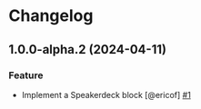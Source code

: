 # Changelog

<!-- You should *NOT* be adding new change log entries to this file.
     You should create a file in the news directory instead.
     For helpful instructions, please see:
     https://6.docs.plone.org/volto/developer-guidelines/contributing.html#create-a-pull-request
-->

<!-- towncrier release notes start -->

## 1.0.0-alpha.2 (2024-04-11)

### Feature

- Implement a Speakerdeck block [@ericof] [#1](https://github.com/collective/volto-speakerdeck/issue/1)
